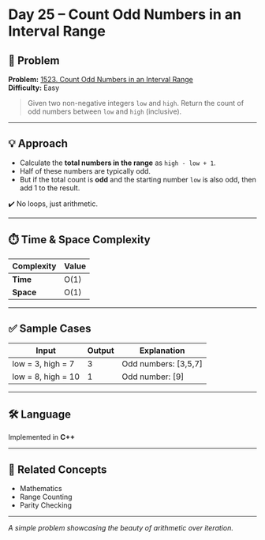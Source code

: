 # Day 25 – Count Odd Numbers in an Interval Range

## 🧩 Problem

**Problem:** [1523. Count Odd Numbers in an Interval Range](https://leetcode.com/problems/count-odd-numbers-in-an-interval-range/)  
**Difficulty:** Easy  

> Given two non-negative integers `low` and `high`. Return the count of odd numbers between `low` and `high` (inclusive).

---

## 💡 Approach

- Calculate the **total numbers in the range** as `high - low + 1`.
- Half of these numbers are typically odd.
- But if the total count is **odd** and the starting number `low` is also odd, then add 1 to the result.

✔️ No loops, just arithmetic.

---

## ⏱️ Time & Space Complexity

| Complexity | Value |
|------------|-------|
| **Time**   | O(1)  |
| **Space**  | O(1)  |

---

## ✅ Sample Cases

| Input            | Output | Explanation              |
|-----------------|--------|--------------------------|
| low = 3, high = 7  | 3      | Odd numbers: [3,5,7]    |
| low = 8, high = 10 | 1      | Odd number: [9]        |

---

## 🛠️ Language

Implemented in **C++**

---

## 🔗 Related Concepts

- Mathematics
- Range Counting
- Parity Checking

---

_A simple problem showcasing the beauty of arithmetic over iteration._
